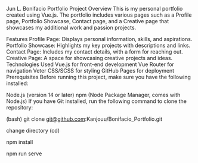 Jun L. Bonifacio Portfolio
Project Overview
This is my personal portfolio created using Vue.js. The portfolio includes various pages such as a Profile page, Portfolio Showcase, Contact page, and a Creative page that showcases my additional work and passion projects.

Features
Profile Page: Displays personal information, skills, and aspirations.
Portfolio Showcase: Highlights my key projects with descriptions and links.
Contact Page: Includes my contact details, with a form for reaching out.
Creative Page: A space for showcasing creative projects and ideas.
Technologies Used
Vue.js for front-end development
Vue Router for navigation
Veter
CSS/SCSS for styling
GitHub Pages for deployment
Prerequisites
Before running this project, make sure you have the following installed:

Node.js (version 14 or later)
npm (Node Package Manager, comes with Node.js)
If you have Git installed, run the following command to clone the repository:

(bash) git clone git@github.com:Kanjouu/Bonifacio_Portfolio.git

change directory (cd)

npm install

npm run serve
